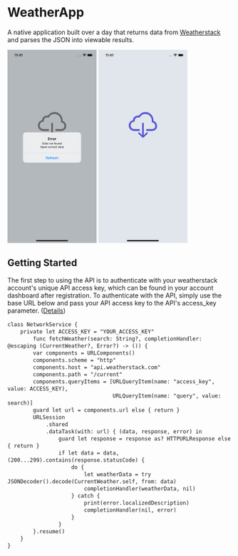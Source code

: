 # WeatherApp

A native application built over a day that returns data from [Weatherstack](https://weatherstack.com) and parses the JSON into viewable results. 

<img src="https://github.com/Ivizey/WeatherApp/blob/master/images/Simulator%20Screen%20Shot%20-%20iPhone%2011%20-%202020-03-06%20at%2011.41.56.png" width="200">
<img src="https://github.com/Ivizey/WeatherApp/blob/master/images/Simulator%20Screen%20Shot%20-%20iPhone%2011%20-%202020-03-06%20at%2011.41.58.png" width="200">

## Getting Started

The first step to using the API is to authenticate with your weatherstack account's unique API access key, which can be found in your account dashboard after registration. To authenticate with the API, simply use the base URL below and pass your API access key to the API's access_key parameter. ([Details](https://weatherstack.com/documentation))

```
class NetworkService {
    private let ACCESS_KEY = "YOUR_ACCESS_KEY"
        func fetchWeather(search: String?, completionHandler: @escaping (CurrentWeather?, Error?) -> ()) {
        var components = URLComponents()
        components.scheme = "http"
        components.host = "api.weatherstack.com"
        components.path = "/current"
        components.queryItems = [URLQueryItem(name: "access_key", value: ACCESS_KEY),
                                 URLQueryItem(name: "query", value: search)]
        guard let url = components.url else { return }
        URLSession
            .shared
            .dataTask(with: url) { (data, response, error) in
                guard let response = response as? HTTPURLResponse else { return }
                if let data = data, (200...299).contains(response.statusCode) {
                    do {
                        let weatherData = try JSONDecoder().decode(CurrentWeather.self, from: data)
                        completionHandler(weatherData, nil)
                    } catch {
                        print(error.localizedDescription)
                        completionHandler(nil, error)
                    }
                }
        }.resume()
    }
}
```
